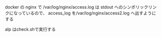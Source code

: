 docker の nginx で
/var/log/nginx/access.log
は stdout へのシンボリックリンクになっているので、
access_log を/var/log/nginx/access2.log へ出すようにする

alp はcheck.shで実行する
